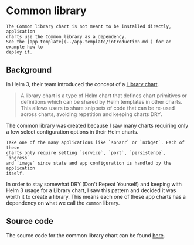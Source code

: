 # Common library

```admonish note
The Common library chart is not meant to be installed directly, application
charts use the Common library as a dependency.
See the [app template](../app-template/introduction.md ) for an example how to
deploy it.
```

## Background

In Helm 3, their team introduced the concept of a
[Library chart](https://helm.sh/docs/topics/library_charts/).

> A library chart is a type of Helm chart that defines chart primitives or
  definitions which can be shared by Helm templates in other charts. This
  allows users to share snippets of code that can be re-used across charts,
  avoiding repetition and keeping charts DRY.

The common library was created because I saw many charts requiring only a
few select configuration options in their Helm charts.

```admonish note
Take one of the many applications like `sonarr` or `nzbget`. Each of these
charts only require setting `service`, `port`, `persistence`, `ingress`
and `image` since state and app configuration is handled by the application
itself.
```

In order to stay somewhat DRY (Don't Repeat Yourself) and keeping with Helm 3
usage for a Library chart, I saw this pattern and decided it was worth it to
create a library. This means each one of these app charts has a
dependency on what we call the `common` library.

## Source code

The source code for the common library chart can be found
[here](https://github.com/bjw-s/helm-charts/tree/main/charts/library/common).
